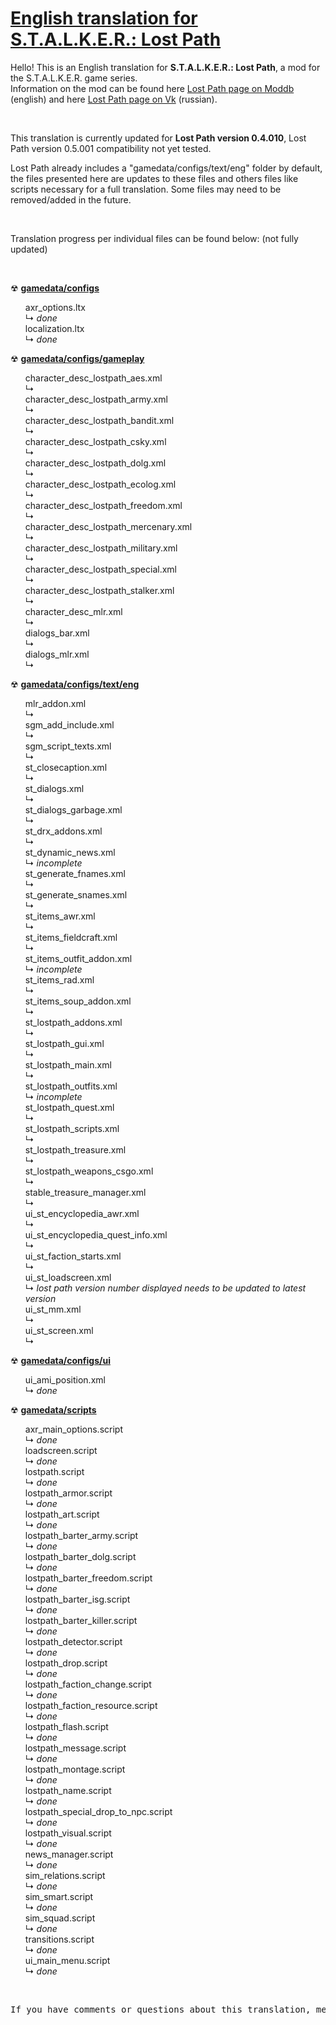 <h1><a href="https://github.com/thorbits/lost-path-english-translation">English translation for S.T.A.L.K.E.R.: Lost Path</a></h1>

<p>Hello! This is an English translation for <b>S.T.A.L.K.E.R.: Lost Path</b>, a mod for the S.T.A.L.K.E.R. game series.<br>
Information on the mod can be found here <a href="http://www.moddb.com/mods/lost-path">Lost Path page on Moddb</a> (english) and here <a href="http://vk.com/lp_coc">Lost Path page on Vk</a> (russian).</p><br>

<p>This translation is currently updated for <b>Lost Path version 0.4.010</b>, Lost Path version 0.5.001 compatibility not yet tested.</p>

<p>Lost Path already includes a "gamedata/configs/text/eng" folder by default, the files presented here are updates to these files and others files like scripts necessary for a full translation. Some files may need to be removed/added in the future.</p><br>

<p>Translation progress per individual files can be found below: (not fully updated)</p><br>

<p>&#9762; <strong><a href="https://github.com/thorbits/lost-path-english-translation/tree/master/gamedata/configs">gamedata/configs</a></strong></p>
<ul>
axr_options.ltx
<br>&#8627; <em>done</em><br>
localization.ltx
<br>&#8627; <em>done</em><br>
</ul>

<p>&#9762; <strong><a href="https://github.com/thorbits/lost-path-english-translation/tree/master/gamedata/configs/gameplay">gamedata/configs/gameplay</a></strong></p>
<ul>
character_desc_lostpath_aes.xml
<br>&#8627; <em></em><br>
character_desc_lostpath_army.xml
<br>&#8627; <em></em><br>
character_desc_lostpath_bandit.xml
<br>&#8627; <em></em><br>
character_desc_lostpath_csky.xml
<br>&#8627; <em></em><br>
character_desc_lostpath_dolg.xml
<br>&#8627; <em></em><br>
character_desc_lostpath_ecolog.xml
<br>&#8627; <em></em><br>
character_desc_lostpath_freedom.xml
<br>&#8627; <em></em><br>
character_desc_lostpath_mercenary.xml
<br>&#8627; <em></em><br>
character_desc_lostpath_military.xml
<br>&#8627; <em></em><br>
character_desc_lostpath_special.xml
<br>&#8627; <em></em><br>
character_desc_lostpath_stalker.xml
<br>&#8627; <em></em><br>
character_desc_mlr.xml
<br>&#8627; <em></em><br>
dialogs_bar.xml
<br>&#8627; <em></em><br>
dialogs_mlr.xml
<br>&#8627; <em></em><br>
</ul>

<p>&#9762; <strong><a href="https://github.com/thorbits/lost-path-english-translation/tree/master/gamedata/configs/text/eng">gamedata/configs/text/eng</a></strong></p>
<ul>
mlr_addon.xml
<br>&#8627; <em></em><br>
sgm_add_include.xml
<br>&#8627; <em></em><br>
sgm_script_texts.xml
<br>&#8627; <em></em><br>
st_closecaption.xml
<br>&#8627; <em></em><br>
st_dialogs.xml
<br>&#8627; <em></em><br>
st_dialogs_garbage.xml
<br>&#8627; <em></em><br>
st_drx_addons.xml
<br>&#8627; <em></em><br>
st_dynamic_news.xml
<br>&#8627; <em>incomplete</em><br>
st_generate_fnames.xml
<br>&#8627; <em></em><br>
st_generate_snames.xml
<br>&#8627; <em></em><br>
st_items_awr.xml
<br>&#8627; <em></em><br>
st_items_fieldcraft.xml
<br>&#8627; <em></em><br>
st_items_outfit_addon.xml
<br>&#8627; <em>incomplete</em><br>
st_items_rad.xml
<br>&#8627; <em></em><br>
st_items_soup_addon.xml
<br>&#8627; <em></em><br>
st_lostpath_addons.xml
<br>&#8627; <em></em><br>
st_lostpath_gui.xml
<br>&#8627; <em></em><br>
st_lostpath_main.xml
<br>&#8627; <em></em><br>
st_lostpath_outfits.xml
<br>&#8627; <em>incomplete</em><br>
st_lostpath_quest.xml
<br>&#8627; <em></em><br>
st_lostpath_scripts.xml
<br>&#8627; <em></em><br>
st_lostpath_treasure.xml
<br>&#8627; <em></em><br>
st_lostpath_weapons_csgo.xml
<br>&#8627; <em></em><br>
stable_treasure_manager.xml
<br>&#8627; <em></em><br>
ui_st_encyclopedia_awr.xml
<br>&#8627; <em></em><br>
ui_st_encyclopedia_quest_info.xml
<br>&#8627; <em></em><br>
ui_st_faction_starts.xml
<br>&#8627; <em></em><br>
ui_st_loadscreen.xml
<br>&#8627; <em>lost path version number displayed needs to be updated to latest version</em><br>
ui_st_mm.xml
<br>&#8627; <em></em><br>
ui_st_screen.xml
<br>&#8627; <em></em><br>
</ul>

<p>&#9762; <strong><a href="https://github.com/thorbits/lost-path-english-translation/tree/master/gamedata/configs/ui">gamedata/configs/ui</a></strong></p>
<ul>
ui_ami_position.xml
<br>&#8627; <em>done</em><br>
</ul>

<p>&#9762; <strong><a href="https://github.com/thorbits/lost-path-english-translation/tree/master/gamedata/scripts">gamedata/scripts</a></strong></p>
<ul>
axr_main_options.script
<br>&#8627; <em>done</em><br>
loadscreen.script
<br>&#8627; <em>done</em><br>
lostpath.script
<br>&#8627; <em>done</em><br>
lostpath_armor.script
<br>&#8627; <em>done</em><br>
lostpath_art.script
<br>&#8627; <em>done</em><br>
lostpath_barter_army.script
<br>&#8627; <em>done</em><br>
lostpath_barter_dolg.script
<br>&#8627; <em>done</em><br>
lostpath_barter_freedom.script
<br>&#8627; <em>done</em><br>
lostpath_barter_isg.script
<br>&#8627; <em>done</em><br>
lostpath_barter_killer.script
<br>&#8627; <em>done</em><br>
lostpath_detector.script
<br>&#8627; <em>done</em><br>
lostpath_drop.script
<br>&#8627; <em>done</em><br>
lostpath_faction_change.script
<br>&#8627; <em>done</em><br>
lostpath_faction_resource.script
<br>&#8627; <em>done</em><br>
lostpath_flash.script
<br>&#8627; <em>done</em><br>
lostpath_message.script
<br>&#8627; <em>done</em><br>
lostpath_montage.script
<br>&#8627; <em>done</em><br>
lostpath_name.script
<br>&#8627; <em>done</em><br>
lostpath_special_drop_to_npc.script
<br>&#8627; <em>done</em><br>
lostpath_visual.script
<br>&#8627; <em>done</em><br>
news_manager.script
<br>&#8627; <em>done</em><br>
sim_relations.script
<br>&#8627; <em>done</em><br>
sim_smart.script
<br>&#8627; <em>done</em><br>
sim_squad.script
<br>&#8627; <em>done</em><br>
transitions.script
<br>&#8627; <em>done</em><br>
ui_main_menu.script
<br>&#8627; <em>done</em><br>
</ul>
<br>
<pre>If you have comments or questions about this translation, message me on <a href="http://www.moddb.com/members/thorbits">Moddb</a>.</pre>
